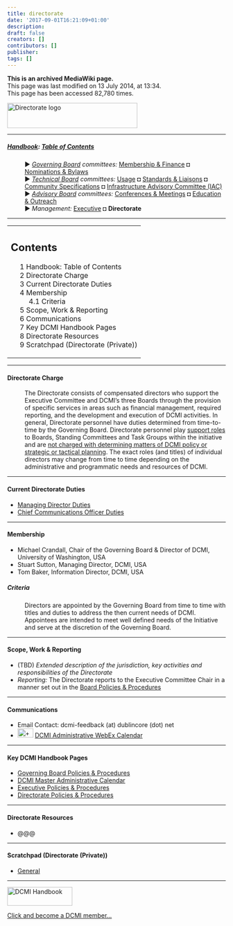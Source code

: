 ```yaml
---
title: directorate
date: '2017-09-01T16:21:09+01:00'
description: 
draft: false
creators: []
contributors: []
publisher: 
tags: []
---
```


 **This is an archived MediaWiki page.**  
This page was last modified on 13 July 2014, at 13:34.  
This page has been accessed 82,780 times.

[<img alt="Directorate logo" src="/archive/mediawiki_wiki/images/Directorate_Logo.png" width="300" height="58">](/archive/mediawiki_wiki/images/Directorate_Logo.png "Directorate logo")

* * *

##### [Handbook](/archive/mediawiki_wiki/DCMI_Handbook "DCMI Handbook"): [Table of Contents](/archive/mediawiki_wiki/DCMI_Handbook/ "DCMI Handbook") 
<dl>
<dd> ► <i><a href="/mediawiki_wiki/DCMI_Governing_Board.md" title="DCMI Governing Board">Governing Board</a> committees:</i> <a href="/mediawiki_wiki/DCMI_Governing_Board/finance.md" title="DCMI Governing Board/finance">Membership &amp; Finance</a> ◘ <a href="/mediawiki_wiki/DCMI_Governing_Board/nominations.md" title="DCMI Governing Board/nominations">Nominations &amp; Bylaws</a> 
</dd>
<dd> ► <i><a href="/mediawiki_wiki/DCMI_Technical_Board.md" title="DCMI Technical Board">Technical Board</a> committees:</i> <a href="/mediawiki_wiki/DCMI_Technical_Board/usage.md" title="DCMI Technical Board/usage">Usage</a> ◘ <a href="/mediawiki_wiki/DCMI_Technical_Board/standards.md" title="DCMI Technical Board/standards">Standards &amp; Liaisons</a> ◘ <a href="/mediawiki_wiki/DCMI_Technical_Board/specifications.md" title="DCMI Technical Board/specifications">Community Specifications</a> ◘ <a href="/mediawiki_wiki/DCMI_Technical_Board/infrastructure.md" title="DCMI Technical Board/infrastructure">Infrastructure Advisory Committee (IAC)</a>
</dd>
<dd> ► <i><a href="/mediawiki_wiki/DCMI_Advisory_Board.md" title="DCMI Advisory Board">Advisory Board</a> committees:</i> <a href="/mediawiki_wiki/DCMI_Advisory_Board/meetings.md" title="DCMI Advisory Board/meetings">Conferences &amp; Meetings</a> ◘ <a href="/mediawiki_wiki/DCMI_Advisory_Board/documentation.md" title="DCMI Advisory Board/documentation">Education &amp; Outreach</a>
</dd>
<dd> ► <i>Management:</i> <a href="/mediawiki_wiki/Exec_Committee.md" title="Exec Committee">Executive</a> ◘ <strong class="selflink">Directorate</strong>
</dd>
</dl>

* * *

<table id="toc" class="toc">
  <tr>
    <td>
      <div id="toctitle">
        <h2>Contents</h2>
      </div>
      <ul>
        <li class="toclevel-1"><a href="#Handbook:_Table_of_Contents"><span class="tocnumber">1</span> <span class="toctext">Handbook: Table of Contents</span></a></li>
        <li class="toclevel-1 tocsection-1"><a href="#Directorate_Charge"><span class="tocnumber">2</span> <span class="toctext">Directorate Charge</span></a></li>
        <li class="toclevel-1 tocsection-2"><a href="#Current_Directorate_Duties"><span class="tocnumber">3</span> <span class="toctext">Current Directorate Duties</span></a></li>
        <li class="toclevel-1 tocsection-3">
          <a href="#Membership"><span class="tocnumber">4</span> <span class="toctext">Membership</span></a>
          <ul>
            <li class="toclevel-2 tocsection-4"><a href="#Criteria"><span class="tocnumber">4.1</span> <span class="toctext">Criteria</span></a></li>
          </ul>
        </li>
        <li class="toclevel-1 tocsection-5"><a href="#Scope.2C_Work_.26_Reporting"><span class="tocnumber">5</span> <span class="toctext">Scope, Work &amp; Reporting</span></a></li>
        <li class="toclevel-1 tocsection-6"><a href="#Communications"><span class="tocnumber">6</span> <span class="toctext">Communications</span></a></li>
        <li class="toclevel-1 tocsection-7"><a href="#Key_DCMI_Handbook_Pages"><span class="tocnumber">7</span> <span class="toctext">Key DCMI Handbook Pages</span></a></li>
        <li class="toclevel-1 tocsection-8"><a href="#Directorate_Resources"><span class="tocnumber">8</span> <span class="toctext">Directorate Resources</span></a></li>
        <li class="toclevel-1 tocsection-9"><a href="#Scratchpad_.28Directorate_.28Private.29.29"><span class="tocnumber">9</span> <span class="toctext">Scratchpad (Directorate (Private))</span></a></li>
      </ul>
    </td>
  </tr>
</table>


* * *

#### Directorate Charge 
<dl><dd> The Directorate consists of compensated directors who support the Executive Committee and DCMI’s three Boards through the provision of specific services in areas such as financial management, required reporting, and the development and execution of DCMI activities. In general, Directorate personnel have duties determined from time-to-time by the Governing Board. Directorate personnel play <u>support roles</u> to Boards, Standing Committees and Task Groups within the initiative and are <u>not charged with determining matters of DCMI policy or strategic or tactical planning</u>. The exact roles (and titles) of individual directors may change from time to time depending on the administrative and programmatic needs and resources of DCMI. 
</dd></dl>

* * *

#### Current Directorate Duties 

- [Managing Director Duties](/archive/mediawiki_wiki/Exec_Committee/directorate/MDDuties "Exec Committee/directorate/MDDuties")
- [Chief Communications Officer Duties](/archive/mediawiki_wiki/Exec_Committee/directorate/CEODuties "Exec Committee/directorate/CEODuties")

* * *

#### Membership 

- Michael Crandall, Chair of the Governing Board & Director of DCMI, University of Washington, USA
- Stuart Sutton, Managing Director, DCMI, USA
- Tom Baker, Information Director, DCMI, USA

##### Criteria 
<dl><dd> Directors are appointed by the Governing Board from time to time with titles and duties to address the then current needs of DCMI. Appointees are intended to meet well defined needs of the Initiative and serve at the discretion of the Governing Board.    
</dd></dl>

* * *

#### Scope, Work & Reporting 

- (TBD) _Extended description of the jurisdiction, key activities and responsibilities of the Directorate_
- _Reporting:_ The Directorate reports to the Executive Committee Chair in a manner set out in the [Board Policies & Procedures](/archive/mediawiki_wiki/DCMI_Governing_Board/procedures "DCMI Governing Board/procedures")

* * *

#### Communications 

- Email Contact: dcmi-feedback (at) dublincore (dot) net
- [<img alt="+ symbol" src="/archive/mediawiki_wiki/images/Plus.jpg" width="36" height="21">](/archive/mediawiki_wiki/images/Plus.jpg "+ symbol") [DCMI Administrative WebEx Calendar](https://www.google.com/calendar/embed?title=DCMI%20WebEx%20Calendar&height=600&wkst=2&bgcolor=%23ff6600&src=99h1apmg3h74clla4ufl6a009g%40group.calendar.google.com&color=%23853104&ctz=America%2FNew_York)

* * *

#### Key DCMI Handbook Pages 

- [Governing Board Policies & Procedures](/archive/mediawiki_wiki/DCMI_Governing_Board/procedures "DCMI Governing Board/procedures")
- [DCMI Master Administrative Calendar](/archive/mediawiki_wiki/DCMI_Handbook/Administrative_Calendar "DCMI Handbook/Administrative Calendar")
- [Executive Policies & Procedures](/index.php?title=Exec_Committee/directorate/procedures&action=edit&redlink=1 "Exec Committee/directorate/procedures (page does not exist)")
- [Directorate Policies & Procedures](/index.php?title=Executive_Committee/procedures/Directorate&action=edit&redlink=1 "Executive Committee/procedures/Directorate (page does not exist)")

* * *

#### Directorate Resources 

- @@@

* * *

#### Scratchpad (Directorate (Private)) 

- [General](/index.php?title=Exec_Committee/scratchpad/directorate/general&action=edit&redlink=1 "Exec Committee/scratchpad/directorate/general (page does not exist)")

* * *

[<img alt="DCMI Handbook" src="/archive/mediawiki_wiki/images/Join_us-150.png" width="150" height="43">](/archive/mediawiki_wiki/images/Join_us-150.png "DCMI Handbook")

[Click and become a DCMI member...](http://dublincore.org/support/#individualMember)


